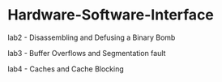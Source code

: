 # Hardware-Software-Interface
lab2 - Disassembling and Defusing a Binary Bomb

lab3 - Buffer Overflows and Segmentation fault

lab4 - Caches and Cache Blocking
